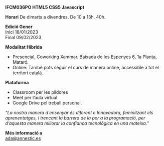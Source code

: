 **IFCM036PO HTML5 CSS5 Javascript**

**Horari**
De dimarts a divendres. De 10 a 13h. 40h.

**Edició Gener**  
Inici 18/01/2023  
Final 09/02/2023  


**Modalitat Híbrida**
- Presencial, Coworking Xammar. Baixada de les Espenyes 6, 1a Planta, Mataró.
- Online: També pots seguir el curs de manera online, accessible a tot el territori català.

**Plataforma**
- Classroom per les píldores
- Meet per l’aula virtual
- Google Drive pel treball personal.

*"La nostra manera d'ensenyar és diferent e Innovadora, feminitzant els aprenentatges, i trencant la barrera de la por a la programació, per d’aquesta manera millorar la confiança tecnològica en una mateixa."*

**Més informació a**  
ada@annestic.es